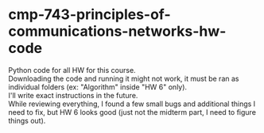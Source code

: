 # cmp-743-principles-of-communications-networks-hw-code
Python code for all HW for this course.  
Downloading the code and running it might not work, it must be ran as individual folders (ex: "Algorithm" inside "HW 6" only).  
I'll write exact instructions in the future.  
While reviewing everything, I found a few small bugs and additional things I need to fix, but HW 6 looks good (just not the midterm part, I need to figure things out).  
